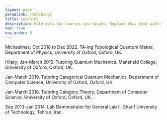```yaml
---
layout: page
permalink: /teaching/
title: teaching
description: Materials for courses you taught. Replace this text with your description.
nav: true
nav_order: 6
---
```


<div class="w3-container w3-content w3-center w3-padding-64" style="max-width:800px" id="band">
     <p class="w3-justify"> Michaelmas; Oct 2018 to Dec 2022. TA-ing Topological Quantum Matter. Department of Physics, University of Oxford, Oxford, UK. </p>
      <p class="w3-justify">Hilary; Jan-March 2019. Tutoring Quantum Mechanics. Mansfield College, University of Oxford, Oxford, UK. </p>
       <p class="w3-justify">Jan-March 2019. Tutoring Categorical Quantum Mechanics. Department of Computer Science, University of Oxford, Oxford, UK. </p>
      <p class="w3-justify">Jan-March 2018. Tutoring Category Theory. Department of Computer Science, University of Oxford, Oxford, UK.</p>
      <p class="w3-justify">Sep 2013-Jan 2014. Lab Demonstrator for General Lab II. Sharif University of Technology, Tehran, Iran.</p>

      
      
  </div> 
